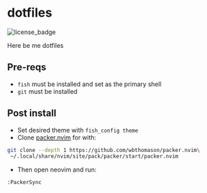 # dotfiles
![license_badge](https://img.shields.io/github/license/raddari/dotfiles)

Here be me dotfiles

## Pre-reqs
- `fish` must be installed and set as the primary shell
- `git` must be installed

## Post install
- Set desired theme with `fish_config theme`
- Clone [packer.nvim](https://github.com/wbthomason/packer.nvim) for with:
```sh
git clone --depth 1 https://github.com/wbthomason/packer.nvim\
 ~/.local/share/nvim/site/pack/packer/start/packer.nvim
```
- Then open neovim and run:
```
:PackerSync
```
